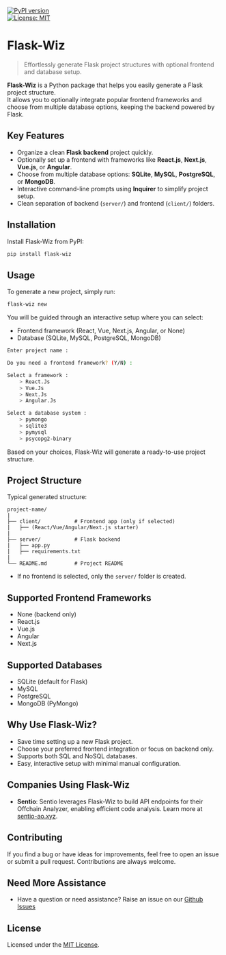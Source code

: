 [![PyPI version](https://badge.fury.io/py/flask-wiz.svg)](https://pypi.org/project/flask-wiz/)  
[![License: MIT](https://img.shields.io/badge/License-MIT-yellow.svg)](https://opensource.org/licenses/MIT)

# Flask-Wiz

> Effortlessly generate Flask project structures with optional frontend and database setup.

**Flask-Wiz** is a Python package that helps you easily generate a Flask project structure.  
It allows you to optionally integrate popular frontend frameworks and choose from multiple database options, keeping the backend powered by Flask.

## Key Features

- Organize a clean **Flask backend** project quickly.
- Optionally set up a frontend with frameworks like **React.js**, **Next.js**, **Vue.js**, or **Angular**.
- Choose from multiple database options: **SQLite**, **MySQL**, **PostgreSQL**, or **MongoDB**.
- Interactive command-line prompts using **Inquirer** to simplify project setup.
- Clean separation of backend (`server/`) and frontend (`client/`) folders.

## Installation

Install Flask-Wiz from PyPI:

```bash
pip install flask-wiz
```

## Usage

To generate a new project, simply run:

```bash
flask-wiz new
```

You will be guided through an interactive setup where you can select:
- Frontend framework (React, Vue, Next.js, Angular, or None)
- Database (SQLite, MySQL, PostgreSQL, MongoDB)

```bash
Enter project name :

Do you need a frontend framework? (Y/N) : 

Select a framework :
    > React.Js
    > Vue.Js
    > Next.Js
    > Angular.Js

Select a database system :
    > pymongo
    > sqlite3
    > pymysql
    > psycopg2-binary

```

Based on your choices, Flask-Wiz will generate a ready-to-use project structure.

## Project Structure

Typical generated structure:

```
project-name/
|
├── client/           # Frontend app (only if selected)
|   ├── (React/Vue/Angular/Next.js starter)
|
├── server/           # Flask backend
|   ├── app.py
|   ├── requirements.txt
|
└── README.md         # Project README
```

- If no frontend is selected, only the `server/` folder is created.

## Supported Frontend Frameworks

- None (backend only)
- React.js
- Vue.js
- Angular
- Next.js

## Supported Databases

- SQLite (default for Flask)
- MySQL
- PostgreSQL
- MongoDB (PyMongo)

## Why Use Flask-Wiz?

- Save time setting up a new Flask project.
- Choose your preferred frontend integration or focus on backend only.
- Supports both SQL and NoSQL databases.
- Easy, interactive setup with minimal manual configuration.

## Companies Using Flask-Wiz
- **Sentio**: Sentio leverages Flask-Wiz to build API endpoints for their Offchain Analyzer, enabling efficient code analysis. Learn more at [sentio-ao.xyz](https://sentio-ao.xyz).


## Contributing

If you find a bug or have ideas for improvements, feel free to open an issue or submit a pull request. Contributions are always welcome.

## Need More Assistance

- Have a question or need assistance? Raise an issue on our [Github Issues](https://github.com/krishvsoni/flask-wiz/issues)

## License

Licensed under the [MIT License](LICENSE).
